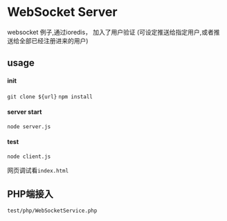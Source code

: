 # WebSocket Server
websocket 例子,通过ioredis， 加入了用户验证 (可设定推送给指定用户,或者推送给全部已经注册进来的用户)


## usage

#### init

`git clone ${url}`
`npm install`

#### server start

`node server.js`

#### test

`node client.js`

网页调试看`index.html`


## PHP端接入
`test/php/WebSocketService.php`